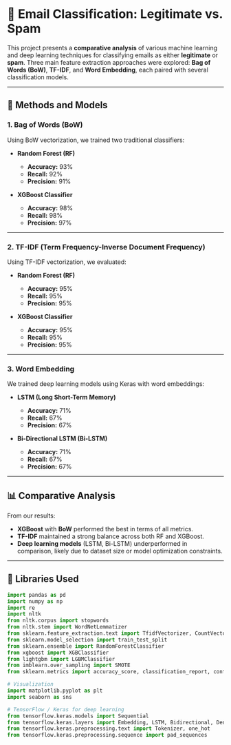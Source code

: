 # 📧 Email Classification: Legitimate vs. Spam

This project presents a **comparative analysis** of various machine learning and deep learning techniques for classifying emails as either **legitimate** or **spam**. Three main feature extraction approaches were explored: **Bag of Words (BoW)**, **TF-IDF**, and **Word Embedding**, each paired with several classification models.

---

## 🚀 Methods and Models

### 1. **Bag of Words (BoW)**
Using BoW vectorization, we trained two traditional classifiers:

- **Random Forest (RF)**  
  - **Accuracy:** 93%  
  - **Recall:** 92%  
  - **Precision:** 91%

- **XGBoost Classifier**  
  - **Accuracy:** 98%  
  - **Recall:** 98%  
  - **Precision:** 97%

---

### 2. **TF-IDF (Term Frequency-Inverse Document Frequency)**
Using TF-IDF vectorization, we evaluated:

- **Random Forest (RF)**  
  - **Accuracy:** 95%  
  - **Recall:** 95%  
  - **Precision:** 95%

- **XGBoost Classifier**  
  - **Accuracy:** 95%  
  - **Recall:** 95%  
  - **Precision:** 95%

---

### 3. **Word Embedding**
We trained deep learning models using Keras with word embeddings:

- **LSTM (Long Short-Term Memory)**  
  - **Accuracy:** 71%  
  - **Recall:** 67%  
  - **Precision:** 67%

- **Bi-Directional LSTM (Bi-LSTM)**  
  - **Accuracy:** 71%  
  - **Recall:** 67%  
  - **Precision:** 67%

---

## 📊 Comparative Analysis

From our results:
- **XGBoost** with **BoW** performed the best in terms of all metrics.
- **TF-IDF** maintained a strong balance across both RF and XGBoost.
- **Deep learning models** (LSTM, Bi-LSTM) underperformed in comparison, likely due to dataset size or model optimization constraints.

---

## 🧰 Libraries Used

```python
import pandas as pd
import numpy as np
import re
import nltk
from nltk.corpus import stopwords
from nltk.stem import WordNetLemmatizer
from sklearn.feature_extraction.text import TfidfVectorizer, CountVectorizer
from sklearn.model_selection import train_test_split
from sklearn.ensemble import RandomForestClassifier
from xgboost import XGBClassifier
from lightgbm import LGBMClassifier
from imblearn.over_sampling import SMOTE
from sklearn.metrics import accuracy_score, classification_report, confusion_matrix

# Visualization
import matplotlib.pyplot as plt
import seaborn as sns

# TensorFlow / Keras for deep learning
from tensorflow.keras.models import Sequential
from tensorflow.keras.layers import Embedding, LSTM, Bidirectional, Dense, Dropout
from tensorflow.keras.preprocessing.text import Tokenizer, one_hot
from tensorflow.keras.preprocessing.sequence import pad_sequences
